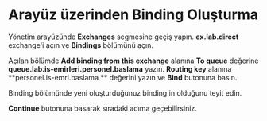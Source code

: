 # Arayüz üzerinden Binding Oluşturma

Yönetim arayüzünde **Exchanges** segmesine geçiş yapın. **ex.lab.direct** exchange'i açın ve **Bindings** bölümünü açın.

Açılan bölümde **Add binding from this exchange** alanına **To queue** değerine **queue.lab.is-emirleri.personel.baslama** yazın. **Routing key** alanına **personel.is-emri.baslama
** değerini yazın ve **Bind** butonuna basın.

Binding bölümünde yeni oluşturduğunuz binding'in olduğunu teyit edin.

**Continue** butonuna basarak sıradaki adıma geçebilirsiniz.
